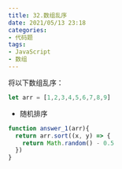 ```yaml
---
title: 32.数组乱序
date: 2021/05/13 23:18
categories: 
- 代码题
tags: 
- JavaScript
- 数组
---
```


将以下数组乱序：
```javascript
let arr = [1,2,3,4,5,6,7,8,9]
```

- 随机排序

```javascript
function answer_1(arr){
  return arr.sort((x, y) => {
    return Math.random() - 0.5
  })
}
```